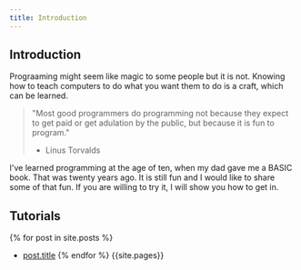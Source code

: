 ```yaml
---
title: Introduction
---
```

## Introduction

Prograaming might seem like magic to some people but it is not. Knowing how to teach computers to do what you want them to do is a craft, which can be learned.

> "Most good programmers do programming not because they expect to get paid or get adulation by the public, but because it is fun to program."
> - Linus Torvalds


I've learned programming at the age of ten, when my dad gave me a BASIC book. That was twenty years ago. It is still fun and I would like to share some of that fun. If you are willing to try it, I will show you how to get in.

## Tutorials
{% for post in site.posts %}
* [post.title](post.url)
{% endfor %}
{{site.pages}}
